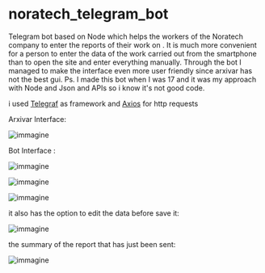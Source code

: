 # noratech_telegram_bot
Telegram bot based on Node which helps the workers of the Noratech company to enter the reports of their work on .
It is much more convenient for a person to enter the data of the work carried out from the smartphone than to open the site and enter everything manually. 
Through the bot I managed to make the interface even more user friendly since arxivar has not the best gui.
Ps. I made this bot when I was 17 and it was my approach with Node and Json and APIs so i know it's not good  code.

i used [Telegraf](https://telegraf.js.org/) as framework and [Axios](https://axios-http.com/docs/intro) for http requests 
  
Arxivar Interface:


![immagine](https://github.com/decoder338/noratech_telegram_bot/assets/71758759/23118c33-03a4-4321-96aa-aa0c1a9d141e)

Bot Interface : 

![immagine](https://github.com/decoder338/noratech_telegram_bot/assets/71758759/9590908f-78fe-445b-b8dc-ace3c1b67316)


![immagine](https://github.com/decoder338/noratech_telegram_bot/assets/71758759/d3e5f2cf-8ca7-4dd9-9a9c-f899b704368a)


![immagine](https://github.com/decoder338/noratech_telegram_bot/assets/71758759/174efaa6-86a4-424a-9635-a505bb4de545)


it also has the option to edit the data before save it: 

![immagine](https://github.com/decoder338/noratech_telegram_bot/assets/71758759/e285e64a-ca2d-4e7c-b7f2-ab2b5b5f822a)

the summary of the report that has just been sent:

![immagine](https://github.com/decoder338/noratech_telegram_bot/assets/71758759/e67b8cbb-7ad1-49f6-9d9b-a6d6358c3d6c)

